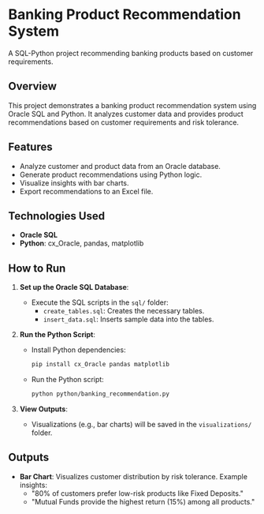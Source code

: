 # Banking Product Recommendation System
A SQL-Python project recommending banking products based on customer requirements.

## Overview
This project demonstrates a banking product recommendation system using Oracle SQL and Python. It analyzes customer data and provides product recommendations based on customer requirements and risk tolerance.

## Features
- Analyze customer and product data from an Oracle database.
- Generate product recommendations using Python logic.
- Visualize insights with bar charts.
- Export recommendations to an Excel file.

## Technologies Used
- **Oracle SQL**
- **Python**: cx_Oracle, pandas, matplotlib

## How to Run
1. **Set up the Oracle SQL Database**:
   - Execute the SQL scripts in the `sql/` folder:
     - `create_tables.sql`: Creates the necessary tables.
     - `insert_data.sql`: Inserts sample data into the tables.

2. **Run the Python Script**:
   - Install Python dependencies:
     ```bash
     pip install cx_Oracle pandas matplotlib
     ```
   - Run the Python script:
     ```bash
     python python/banking_recommendation.py
     ```

3. **View Outputs**:
   - Visualizations (e.g., bar charts) will be saved in the `visualizations/` folder.

## Outputs
- **Bar Chart**: Visualizes customer distribution by risk tolerance.
Example insights:
  - "80% of customers prefer low-risk products like Fixed Deposits."
  - "Mutual Funds provide the highest return (15%) among all products."


